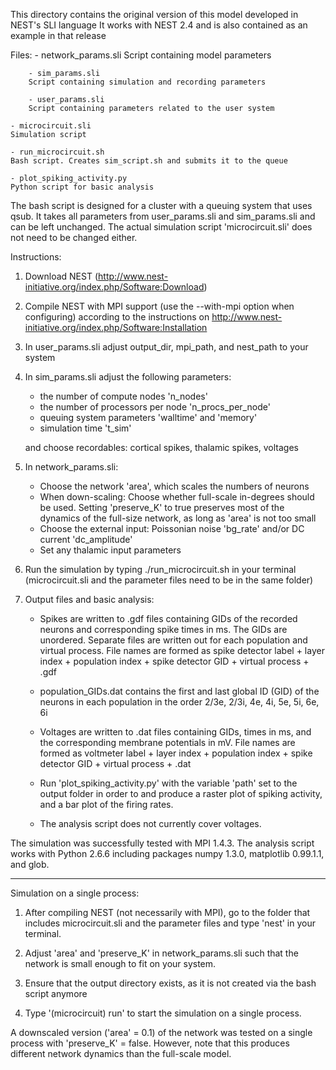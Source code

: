This directory contains the original version of this model developed in NEST's SLI language
It works with NEST 2.4 and is also contained as an example in that release

Files:
	- network_params.sli
	Script containing model parameters

        - sim_params.sli
        Script containing simulation and recording parameters

        - user_params.sli
        Script containing parameters related to the user system

	- microcircuit.sli
	Simulation script

	- run_microcircuit.sh
	Bash script. Creates sim_script.sh and submits it to the queue

	- plot_spiking_activity.py
	Python script for basic analysis

The bash script is designed for a cluster with a queuing system that uses qsub.
It takes all parameters from user_params.sli and sim_params.sli and can be left
unchanged. The actual simulation script 'microcircuit.sli' does not need to be
changed either.


Instructions:

1. Download NEST (http://www.nest-initiative.org/index.php/Software:Download)

2. Compile NEST with MPI support (use the --with-mpi option when configuring) 
   according to the instructions on
   http://www.nest-initiative.org/index.php/Software:Installation

3. In user_params.sli adjust output_dir, mpi_path, and nest_path to your system

4. In sim_params.sli adjust the following parameters:

   - the number of compute nodes 'n_nodes'
   - the number of processors per node 'n_procs_per_node'
   - queuing system parameters 'walltime' and 'memory'
   - simulation time 't_sim'

   and choose recordables: cortical spikes, thalamic spikes, voltages

5. In network_params.sli:

   - Choose the network 'area', which scales the numbers of neurons
   - When down-scaling: Choose whether full-scale in-degrees should be used.
     Setting 'preserve_K' to true preserves most of the dynamics of the
     full-size network, as long as 'area' is not too small
   - Choose the external input: Poissonian noise 'bg_rate' and/or DC current
     'dc_amplitude'
   - Set any thalamic input parameters

6. Run the simulation by typing ./run_microcircuit.sh in your terminal
   (microcircuit.sli and the parameter files need to be in the same folder)

7. Output files and basic analysis:
   
   - Spikes are written to .gdf files containing GIDs of the recorded neurons
     and corresponding spike times in ms. The GIDs are unordered.
     Separate files are written out for each population and virtual process.
     File names are formed as spike detector label + layer index + population
     index + spike detector GID + virtual process + .gdf
   - population_GIDs.dat contains the first and last global ID (GID) of the
     neurons in each population in the order 2/3e, 2/3i, 4e, 4i, 5e, 5i, 6e, 6i
   - Voltages are written to .dat files containing GIDs, times in ms, and the
     corresponding membrane potentials in mV. File names are formed as
     voltmeter label + layer index + population index + spike detector GID +
     virtual process + .dat

   - Run 'plot_spiking_activity.py' with the variable 'path' set to the output
     folder in order to and produce a raster plot of spiking activity, and a 
     bar plot of the firing rates.

   - The analysis script does not currently cover voltages.
    
The simulation was successfully tested with MPI 1.4.3.
The analysis script works with Python 2.6.6 including packages numpy 1.3.0,
matplotlib 0.99.1.1, and glob.

---------------------------------------------------

Simulation on a single process:

1. After compiling NEST (not necessarily with MPI), go to the folder that
   includes microcircuit.sli and the parameter files and type 'nest' in your
   terminal.

2. Adjust 'area' and 'preserve_K' in network_params.sli such that the network
   is small enough to fit on your system. 

3. Ensure that the output directory exists, as it is not created via the bash
   script anymore

4. Type '(microcircuit) run' to start the simulation on a single process.

A downscaled version ('area' = 0.1) of the network was tested on a single
process with 'preserve_K' = false. However, note that this produces different
network dynamics than the full-scale model.

